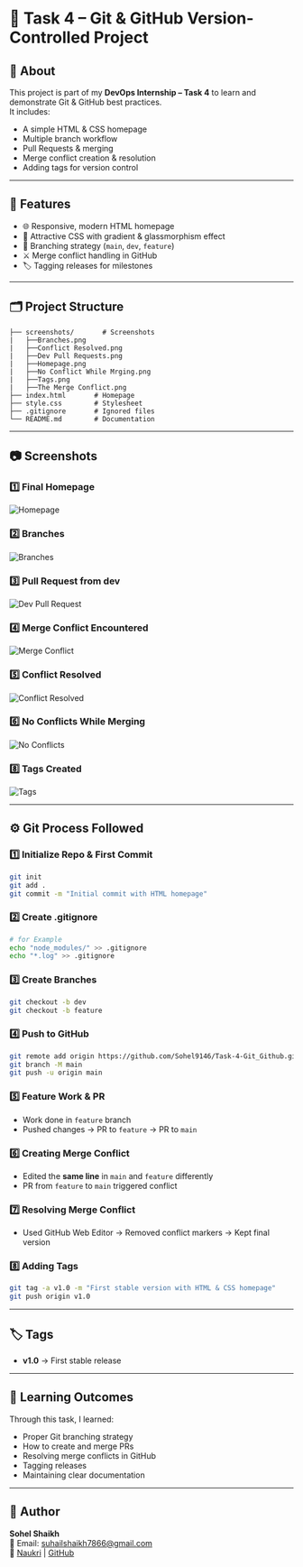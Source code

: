# 🚀 Task 4 – Git & GitHub Version-Controlled Project

## 📌 About
This project is part of my **DevOps Internship – Task 4** to learn and demonstrate Git & GitHub best practices.  
It includes:
- A simple HTML & CSS homepage
- Multiple branch workflow
- Pull Requests & merging
- Merge conflict creation & resolution
- Adding tags for version control

---

## 🎯 Features
- 🌐 Responsive, modern HTML homepage
- 🎨 Attractive CSS with gradient & glassmorphism effect
- 🔀 Branching strategy (`main`, `dev`, `feature`)
- ⚔ Merge conflict handling in GitHub
- 🏷 Tagging releases for milestones

---

## 🗂 Project Structure
```
├── screenshots/       # Screenshots
|   ├──Branches.png
|   ├──Conflict Resolved.png
|   ├──Dev Pull Requests.png
|   ├──Homepage.png
|   ├──No Conflict While Mrging.png
|   ├──Tags.png
|   ├──The Merge Conflict.png
├── index.html       # Homepage
├── style.css        # Stylesheet
├── .gitignore       # Ignored files
└── README.md        # Documentation
```

---

## 📷 Screenshots

### 1️⃣ Final Homepage
![Homepage](https://github.com/Sohel9146/Task-4-Git-Github/blob/main/screenshots/Homepage.png?raw=true)

### 2️⃣ Branches
![Branches](https://github.com/Sohel9146/Task-4-Git-Github/blob/main/screenshots/Branches.png?raw=true)

### 3️⃣ Pull Request from dev
![Dev Pull Request](https://github.com/Sohel9146/Task-4-Git-Github/blob/main/screenshots/dev%20Pull%20Requests.png?raw=true)

### 4️⃣ Merge Conflict Encountered
![Merge Conflict](https://github.com/Sohel9146/Task-4-Git-Github/blob/main/screenshots/The%20Merge%20Conflict.png?raw=true)

### 5️⃣ Conflict Resolved
![Conflict Resolved](https://github.com/Sohel9146/Task-4-Git-Github/blob/main/screenshots/Conflict%20Resolved.png?raw=true)

### 6️⃣ No Conflicts While Merging
![No Conflicts](https://github.com/Sohel9146/Task-4-Git-Github/blob/main/screenshots/No%20Conflicts%20While%20Merging.png?raw=true)

### 8️⃣ Tags Created
![Tags](https://github.com/Sohel9146/Task-4-Git-Github/blob/main/screenshots/Tags.png?raw=true)

---

## ⚙️ Git Process Followed

### 1️⃣ Initialize Repo & First Commit
```bash
git init
git add .
git commit -m "Initial commit with HTML homepage"
```

### 2️⃣ Create .gitignore
```bash
# for Example
echo "node_modules/" >> .gitignore
echo "*.log" >> .gitignore
```

### 3️⃣ Create Branches
```bash
git checkout -b dev
git checkout -b feature
```

### 4️⃣ Push to GitHub
```bash
git remote add origin https://github.com/Sohel9146/Task-4-Git_Github.git
git branch -M main
git push -u origin main
```

### 5️⃣ Feature Work & PR
- Work done in `feature` branch  
- Pushed changes → PR to `feature` → PR to `main`

### 6️⃣ Creating Merge Conflict
- Edited the **same line** in `main` and `feature` differently  
- PR from `feature` to `main` triggered conflict

### 7️⃣ Resolving Merge Conflict
- Used GitHub Web Editor → Removed conflict markers → Kept final version

### 8️⃣ Adding Tags
```bash
git tag -a v1.0 -m "First stable version with HTML & CSS homepage"
git push origin v1.0
```

---

## 🏷 Tags
- **v1.0** → First stable release

---

## 🧠 Learning Outcomes
Through this task, I learned:
- Proper Git branching strategy
- How to create and merge PRs
- Resolving merge conflicts in GitHub
- Tagging releases
- Maintaining clear documentation

---

## 👤 Author
**Sohel Shaikh**  
📧 Email: suhailshaikh7866@gmail.com  
🔗 [Naukri](https://www.naukri.com/mnjuser/profile) | [GitHub](https://github.com/Sohel9146)
